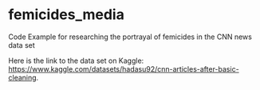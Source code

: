# femicides_media
Code Example for researching the portrayal of femicides in the CNN news data set

Here is the link to the data set on Kaggle: https://www.kaggle.com/datasets/hadasu92/cnn-articles-after-basic-cleaning.
